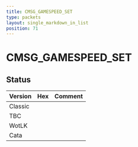 ```yaml
---
title: CMSG_GAMESPEED_SET
type: packets
layout: single_markdown_in_list
position: 71
---
```


# CMSG_GAMESPEED_SET

## Status

Version | Hex | Comment
---------- | ---------- | ---------- 
Classic |  |  
TBC |  |  
WotLK |  |  
Cata |  |  

